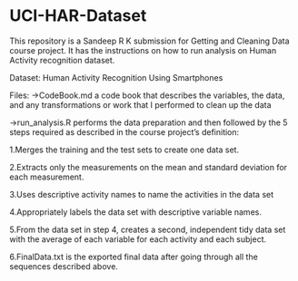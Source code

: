 # UCI-HAR-Dataset

This repository is a Sandeep R K submission for Getting and Cleaning Data course project. It has the instructions on how to run analysis on Human Activity recognition dataset.

Dataset:
Human Activity Recognition Using Smartphones

Files:
->CodeBook.md a code book that describes the variables, the data, and any transformations or work that I performed to clean up the data


->run_analysis.R performs the data preparation and then followed by the 5 steps required as described in the course project’s definition:

1.Merges the training and the test sets to create one data set.

2.Extracts only the measurements on the mean and standard deviation for each measurement.

3.Uses descriptive activity names to name the activities in the data set

4.Appropriately labels the data set with descriptive variable names.

5.From the data set in step 4, creates a second, independent tidy data set with the average of each variable for each activity and each subject.

6.FinalData.txt is the exported final data after going through all the sequences described above.
